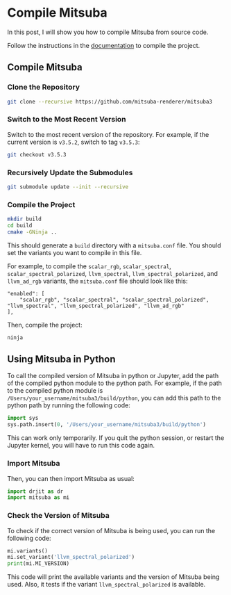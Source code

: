 # Compile Mitsuba


In this post, I will show you how to compile Mitsuba from source code. 

Follow the instructions in the [documentation](https://mitsuba.readthedocs.io/en/latest/src/developer_guide/compiling.html) to compile the project.

<!--more-->

## Compile Mitsuba

### Clone the Repository

```bash
git clone --recursive https://github.com/mitsuba-renderer/mitsuba3
```
### Switch to the Most Recent Version

Switch to the most recent version of the repository. For example, if the current version is `v3.5.2`, switch to tag `v3.5.3`:

```bash
git checkout v3.5.3
```

### Recursively Update the Submodules

```bash
git submodule update --init --recursive
```

### Compile the Project

```bash
mkdir build
cd build
cmake -GNinja ..
```

This should generate a `build` directory with a `mitsuba.conf` file. You should set the variants you want to compile in this file. 

For example, to compile the `scalar_rgb`, `scalar_spectral`, `scalar_spectral_polarized`, `llvm_spectral`, `llvm_spectral_polarized`, and `llvm_ad_rgb` variants, the `mitsuba.conf` file should look like this:

```
"enabled": [
    "scalar_rgb", "scalar_spectral", "scalar_spectral_polarized", "llvm_spectral", "llvm_spectral_polarized", "llvm_ad_rgb"
],
```

Then, compile the project:

```bash
ninja
```

## Using Mitsuba in Python

To call the compiled version of Mitsuba in python or Jupyter, add the path of the compiled python module to the python path. For example, if the path to the compiled python module is `/Users/your_username/mitsuba3/build/python`, you can add this path to the python path by running the following code:

```python
import sys
sys.path.insert(0, '/Users/your_username/mitsuba3/build/python')
```

This can work only temporarily. If you quit the python session, or restart the Jupyter kernel, you will have to run this code again. 

### Import Mitsuba

Then, you can then import Mitsuba as usual:

```python
import drjit as dr
import mitsuba as mi
```

### Check the Version of Mitsuba

To check if the correct version of Mitsuba is being used, you can run the following code:

```python
mi.variants()
mi.set_variant('llvm_spectral_polarized')
print(mi.MI_VERSION)
```

This code will print the available variants and the version of Mitsuba being used. Also, it tests if the variant `llvm_spectral_polarized` is available.



